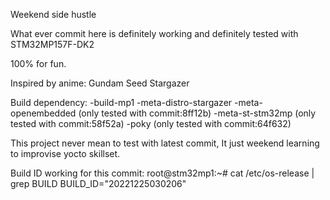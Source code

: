 Weekend side hustle

What ever commit here is definitely working
and definitely tested with STM32MP157F-DK2

100% for fun.

Inspired by anime: Gundam Seed Stargazer

Build dependency:
-build-mp1
-meta-distro-stargazer
-meta-openembedded (only tested with commit:8ff12b)
-meta-st-stm32mp   (only tested with commit:58f52a)
-poky              (only tested with commit:64f632)

This project never mean to test with latest commit,
It just weekend learning to improvise yocto skillset.

Build ID working for this commit:
root@stm32mp1:~# cat /etc/os-release | grep BUILD 
BUILD_ID="20221225030206"

